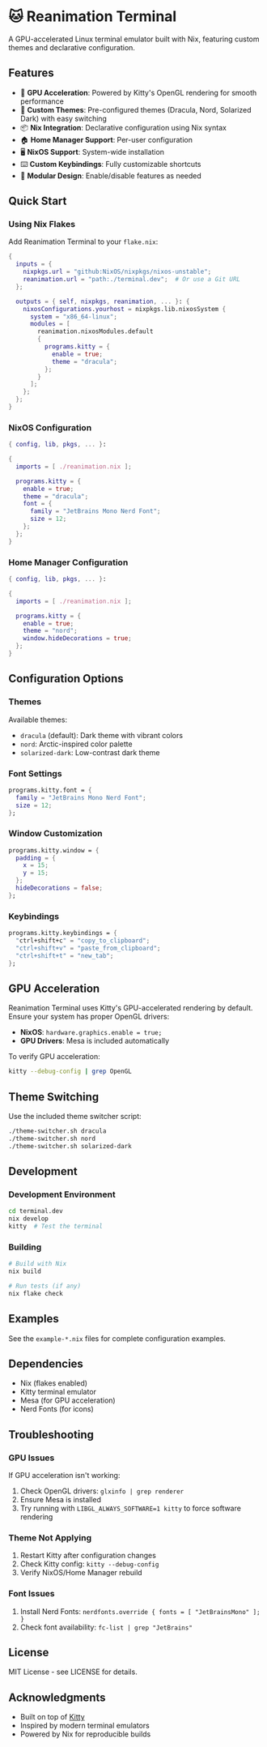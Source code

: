 # 🐱 Reanimation Terminal

A GPU-accelerated Linux terminal emulator built with Nix, featuring custom themes and declarative configuration.

## Features

- 🚀 **GPU Acceleration**: Powered by Kitty's OpenGL rendering for smooth performance
- 🎨 **Custom Themes**: Pre-configured themes (Dracula, Nord, Solarized Dark) with easy switching
- 📦 **Nix Integration**: Declarative configuration using Nix syntax
- 🏠 **Home Manager Support**: Per-user configuration
- 🖥️ **NixOS Support**: System-wide installation
- ⌨️ **Custom Keybindings**: Fully customizable shortcuts
- 🔧 **Modular Design**: Enable/disable features as needed

## Quick Start

### Using Nix Flakes

Add Reanimation Terminal to your `flake.nix`:

```nix
{
  inputs = {
    nixpkgs.url = "github:NixOS/nixpkgs/nixos-unstable";
    reanimation.url = "path:./terminal.dev";  # Or use a Git URL
  };

  outputs = { self, nixpkgs, reanimation, ... }: {
    nixosConfigurations.yourhost = nixpkgs.lib.nixosSystem {
      system = "x86_64-linux";
      modules = [
        reanimation.nixosModules.default
        {
          programs.kitty = {
            enable = true;
            theme = "dracula";
          };
        }
      ];
    };
  };
}
```

### NixOS Configuration

```nix
{ config, lib, pkgs, ... }:

{
  imports = [ ./reanimation.nix ];

  programs.kitty = {
    enable = true;
    theme = "dracula";
    font = {
      family = "JetBrains Mono Nerd Font";
      size = 12;
    };
  };
}
```

### Home Manager Configuration

```nix
{ config, lib, pkgs, ... }:

{
  imports = [ ./reanimation.nix ];

  programs.kitty = {
    enable = true;
    theme = "nord";
    window.hideDecorations = true;
  };
}
```

## Configuration Options

### Themes

Available themes:
- `dracula` (default): Dark theme with vibrant colors
- `nord`: Arctic-inspired color palette
- `solarized-dark`: Low-contrast dark theme

### Font Settings

```nix
programs.kitty.font = {
  family = "JetBrains Mono Nerd Font";
  size = 12;
};
```

### Window Customization

```nix
programs.kitty.window = {
  padding = {
    x = 15;
    y = 15;
  };
  hideDecorations = false;
};
```

### Keybindings

```nix
programs.kitty.keybindings = {
  "ctrl+shift+c" = "copy_to_clipboard";
  "ctrl+shift+v" = "paste_from_clipboard";
  "ctrl+shift+t" = "new_tab";
};
```

## GPU Acceleration

Reanimation Terminal uses Kitty's GPU-accelerated rendering by default. Ensure your system has proper OpenGL drivers:

- **NixOS**: `hardware.graphics.enable = true;`
- **GPU Drivers**: Mesa is included automatically

To verify GPU acceleration:
```bash
kitty --debug-config | grep OpenGL
```

## Theme Switching

Use the included theme switcher script:

```bash
./theme-switcher.sh dracula
./theme-switcher.sh nord
./theme-switcher.sh solarized-dark
```

## Development

### Development Environment

```bash
cd terminal.dev
nix develop
kitty  # Test the terminal
```

### Building

```bash
# Build with Nix
nix build

# Run tests (if any)
nix flake check
```

## Examples

See the `example-*.nix` files for complete configuration examples.

## Dependencies

- Nix (flakes enabled)
- Kitty terminal emulator
- Mesa (for GPU acceleration)
- Nerd Fonts (for icons)

## Troubleshooting

### GPU Issues

If GPU acceleration isn't working:
1. Check OpenGL drivers: `glxinfo | grep renderer`
2. Ensure Mesa is installed
3. Try running with `LIBGL_ALWAYS_SOFTWARE=1 kitty` to force software rendering

### Theme Not Applying

1. Restart Kitty after configuration changes
2. Check Kitty config: `kitty --debug-config`
3. Verify NixOS/Home Manager rebuild

### Font Issues

1. Install Nerd Fonts: `nerdfonts.override { fonts = [ "JetBrainsMono" ]; }`
2. Check font availability: `fc-list | grep "JetBrains"`

## License

MIT License - see LICENSE for details.

## Acknowledgments

- Built on top of [Kitty](https://sw.kovidgoyal.net/kitty/)
- Inspired by modern terminal emulators
- Powered by Nix for reproducible builds
